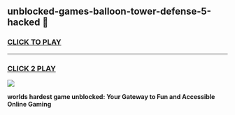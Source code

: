 
## unblocked-games-balloon-tower-defense-5-hacked 👋
<h3>
<a href="https://premium.freeplayer.one?title=unblocked-games-balloon-tower-defense-5-hacked&ref=14F">CLICK TO PLAY</a></h3>
<hr>

<h3>
<a href="https://premium.freeplayer.one?title=unblocked-games-balloon-tower-defense-5-hacked&ref=14F">CLICK 2 PLAY</a>
  
</h3>

<a href="https://premium.freeplayer.one?title=unblocked-games-balloon-tower-defense-5-hacked&ref=12F/"><img src="https://clearcache.store/games.png"></a>


**worlds hardest game unblocked: Your Gateway to Fun and Accessible Online Gaming**
